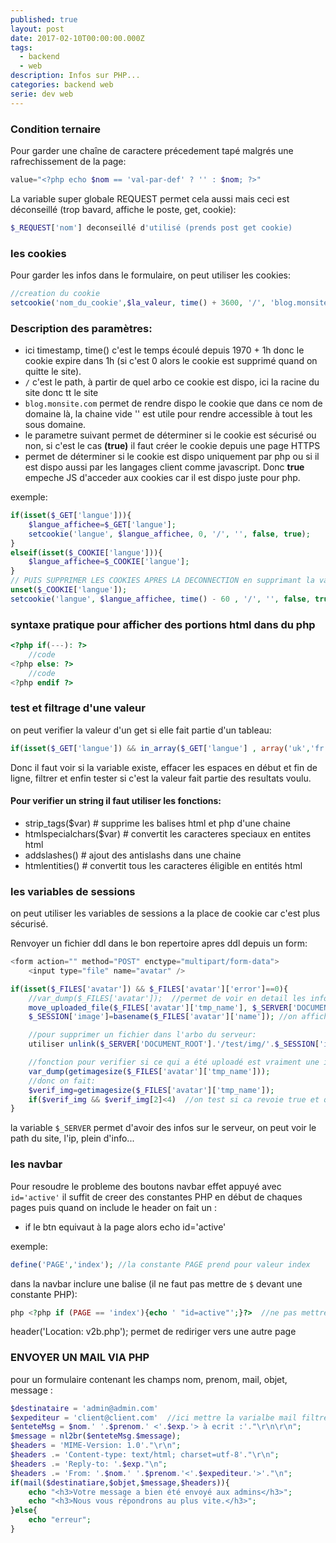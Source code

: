 ```yaml
---
published: true
layout: post
date: 2017-02-10T00:00:00.000Z
tags:
  - backend
  - web
description: Infos sur PHP...
categories: backend web
serie: dev web
---
```

### Condition ternaire
Pour garder une chaîne de caractere précedement tapé malgrés une rafrechissement de la page:
```php
value="<?php echo $nom == 'val-par-def' ? '' : $nom; ?>"
```

La variable super globale REQUEST permet cela aussi mais ceci est déconseillé (trop bavard, affiche le poste, get, cookie):
```php
$_REQUEST['nom'] deconseillé d'utilisé (prends post get cookie)
```

### les cookies
Pour garder les infos dans le formulaire, on peut utiliser les cookies:
```php
//creation du cookie
setcookie('nom_du_cookie',$la_valeur, time() + 3600, '/', 'blog.monsite.com', false, true );
```
### Description des paramètres:
* ici timestamp, time() c'est le temps écoulé depuis 1970 + 1h donc le cookie expire dans 1h (si c'est 0 alors le cookie est supprimé quand on quitte le site).
* `/` c'est le path, à partir de quel arbo ce cookie est dispo, ici la racine du site donc tt le site
* `blog.monsite.com` permet de rendre dispo le cookie que dans ce nom de domaine là, la chaine vide '' est utile pour rendre accessible à tout les sous domaine.
* le parametre suivant permet de déterminer si le cookie est sécurisé ou non, si c'est le cas **(true)** il faut créer le cookie depuis une page HTTPS
* permet de déterminer si le cookie est dispo uniquement par php ou si il est dispo aussi par les langages client comme javascript. Donc **true** empeche JS d'acceder aux cookies car il est dispo juste pour php.

exemple:
```php
if(isset($_GET['langue'])){
	$langue_affichee=$_GET['langue'];
	setcookie('langue', $langue_affichee, 0, '/', '', false, true);
}
elseif(isset($_COOKIE['langue'])){
	$langue_affichee=$_COOKIE['langue'];
}
// PUIS SUPPRIMER LES COOKIES APRES LA DECONNECTION en supprimant la variable puis en supprimant le cookie:
unset($_COOKIE['langue']);
setcookie('langue', $langue_affichee, time() - 60 , '/', '', false, true); //ici on met un timestamp moins 60 secondes pour que le navigateur puisse supprimer le cookie.
```


### syntaxe pratique pour afficher des portions html dans du php
```php
<?php if(---): ?>
	//code
<?php else: ?>
	//code
<?php endif ?>
```

### test et filtrage d'une valeur
on peut verifier la valeur d'un get si elle fait partie d'un tableau:
```php
if(isset($_GET['langue']) && in_array($_GET['langue'] , array('uk','fr','it','es')))
```
Donc il faut voir si la variable existe, effacer les espaces en début et fin de ligne, filtrer et enfin tester si c'est la valeur fait partie des resultats voulu.


#### Pour verifier un string il faut utiliser les fonctions:
* strip_tags($var)  		# supprime les balises html et php d'une chaine
* htmlspecialchars($var) 	# convertit les caracteres speciaux en entites html
* addslashes() 				# ajout des antislashs dans une chaine
* htmlentities()			# convertit tous les caracteres éligible en entités html

### les variables de sessions
on peut utiliser les variables de sessions a la place de cookie car c'est plus sécurisé.


Renvoyer un fichier ddl dans le bon repertoire apres ddl depuis un form:
```php
<form action="" method="POST" enctype="multipart/form-data">
	<input type="file" name="avatar" />

if(isset($_FILES['avatar']) && $_FILES['avatar']['error']==0){
	//var_dump($_FILES['avatar']);  //permet de voir en detail les infos sur le fichier
	move_uploaded_file($_FILES['avatar']['tmp_name'], $_SERVER['DOCUMENT_ROOT'].'/test/img/'.basename($_FILES['avatar']['name'])); //deplacer le fichier de son emplacement temporaire vers sa destination definitif
	$_SESSION['image']=basename($_FILES['avatar']['name']); //on affiche l'image dans une balise img...

	//pour supprimer un fichier dans l'arbo du serveur:
	utiliser unlink($_SERVER['DOCUMENT_ROOT'].'/test/img/'.$_SESSION['image']);

	//fonction pour verifier si ce qui a été uploadé est vraiment une image, eller renvoie un bool:
	var_dump(getimagesize($_FILES['avatar']['tmp_name']));
	//donc on fait:
	$verif_img=getimagesize($_FILES['avatar']['tmp_name']);
	if($verif_img && $verif_img[2]<4)  //on test si ca revoie true et que l'img est soit un gif,jpeg ou png (1=gif 2=jpeg 3=png donc Inferieur a 4 permet de tester ça)
}
```

la variable `$_SERVER` permet d'avoir des infos sur le serveur, on peut voir le path du site, l'ip, plein d'info...

### les navbar
Pour resoudre le probleme des boutons navbar effet appuyé avec `id='active'`
il suffit de creer des constantes PHP en début de chaques pages puis quand on include le header
on fait un :
* if le btn equivaut à la page alors echo id='active'

exemple:
```php
define('PAGE','index'); //la constante PAGE prend pour valeur index
```

dans la navbar inclure une balise (il ne faut pas mettre de `$` devant une constante PHP): 
```php
php <?php if (PAGE == 'index'){echo ' "id=active"';}?>  //ne pas mettre $ devant page
```

header('Location: v2b.php'); permet de rediriger vers une autre page



### ENVOYER UN MAIL VIA PHP
pour un formulaire contenant les champs nom, prenom, mail, objet, message :
```php
$destinataire = 'admin@admin.com'
$expediteur = 'client@client.com'  //ici mettre la varialbe mail filtré au préalable...
$enteteMsg = $nom.' '.$prenom.' <'.$exp.'> à ecrit :'."\r\n\r\n";
$message = nl2br($enteteMsg.$message);
$headers = 'MIME-Version: 1.0'."\r\n";
$headers .= 'Content-type: text/html; charset=utf-8'."\r\n";
$headers .= 'Reply-to: '.$exp."\n";
$headers .= 'From: '.$nom.' '.$prenom.'<'.$expediteur.'>'."\n";
if(mail($destinatiare,$objet,$message,$headers)){
	echo "<h3>Votre message a bien été envoyé aux admins</h3>";
	echo "<h3>Nous vous répondrons au plus vite.</h3>";
}else{
	echo "erreur";
}
```
